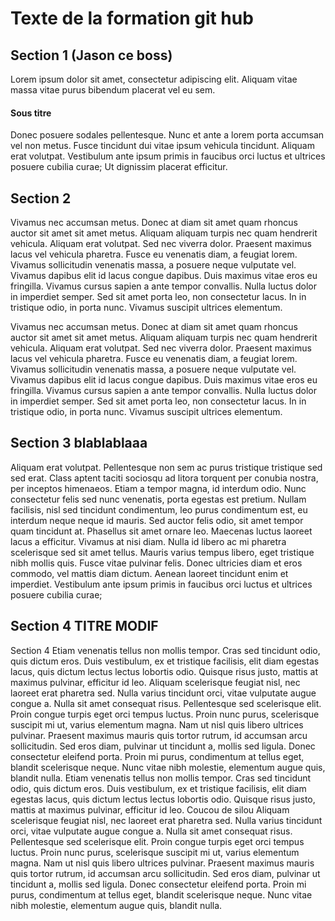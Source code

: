 # Texte de la formation git hub

## Section 1 (Jason ce boss)

Lorem ipsum dolor sit amet, consectetur adipiscing elit. Aliquam vitae massa vitae purus bibendum placerat vel eu sem.

#### Sous titre

Donec posuere sodales pellentesque. Nunc et ante a lorem porta accumsan vel non metus. Fusce tincidunt dui vitae ipsum vehicula tincidunt. Aliquam erat volutpat. Vestibulum ante ipsum primis in faucibus orci luctus et ultrices posuere cubilia curae; Ut dignissim placerat efficitur.

## Section 2

Vivamus nec accumsan metus. Donec at diam sit amet quam rhoncus auctor sit amet sit amet metus. Aliquam aliquam turpis nec quam hendrerit vehicula. Aliquam erat volutpat. Sed nec viverra dolor. Praesent maximus lacus vel vehicula pharetra. Fusce eu venenatis diam, a feugiat lorem. Vivamus sollicitudin venenatis massa, a posuere neque vulputate vel. Vivamus dapibus elit id lacus congue dapibus. Duis maximus vitae eros eu fringilla. Vivamus cursus sapien a ante tempor convallis. Nulla luctus dolor in imperdiet semper. Sed sit amet porta leo, non consectetur lacus. In in tristique odio, in porta nunc. Vivamus suscipit ultrices elementum.


Vivamus nec accumsan metus. Donec at diam sit amet quam rhoncus auctor sit amet sit amet metus. Aliquam aliquam turpis nec quam hendrerit vehicula. Aliquam erat volutpat. Sed nec viverra dolor. Praesent maximus lacus vel vehicula pharetra. Fusce eu venenatis diam, a feugiat lorem. Vivamus sollicitudin venenatis massa, a posuere neque vulputate vel. Vivamus dapibus elit id lacus congue dapibus. Duis maximus vitae eros eu fringilla. Vivamus cursus sapien a ante tempor convallis. Nulla luctus dolor in imperdiet semper. Sed sit amet porta leo, non consectetur lacus. In in tristique odio, in porta nunc. Vivamus suscipit ultrices elementum.


## Section 3 blablablaaa

Aliquam erat volutpat. Pellentesque non sem ac purus tristique tristique sed sed erat. Class aptent taciti sociosqu ad litora torquent per conubia nostra, per inceptos himenaeos. Etiam a tempor magna, id interdum odio. Nunc consectetur felis sed nunc venenatis, porta egestas est pretium. Nullam facilisis, nisl sed tincidunt condimentum, leo purus condimentum est, eu interdum neque neque id mauris. Sed auctor felis odio, sit amet tempor quam tincidunt at. Phasellus sit amet ornare leo. Maecenas luctus laoreet lacus a efficitur. Vivamus at nisi diam. Nulla id libero ac mi pharetra scelerisque sed sit amet tellus. Mauris varius tempus libero, eget tristique nibh mollis quis. Fusce vitae pulvinar felis. Donec ultricies diam et eros commodo, vel mattis diam dictum. Aenean laoreet tincidunt enim et imperdiet. Vestibulum ante ipsum primis in faucibus orci luctus et ultrices posuere cubilia curae;

## Section 4 TITRE MODIF

Section 4 Etiam venenatis tellus non mollis tempor. Cras sed tincidunt odio, quis dictum eros. Duis vestibulum, ex et tristique facilisis, elit diam egestas lacus, quis dictum lectus lectus lobortis odio. Quisque risus justo, mattis at maximus pulvinar, efficitur id leo. Aliquam scelerisque feugiat nisl, nec laoreet erat pharetra sed. Nulla varius tincidunt orci, vitae vulputate augue congue a. Nulla sit amet consequat risus. Pellentesque sed scelerisque elit. Proin congue turpis eget orci tempus luctus. Proin nunc purus, scelerisque suscipit mi ut, varius elementum magna. Nam ut nisl quis libero ultrices pulvinar. Praesent maximus mauris quis tortor rutrum, id accumsan arcu sollicitudin. Sed eros diam, pulvinar ut tincidunt a, mollis sed ligula. Donec consectetur eleifend porta. Proin mi purus, condimentum at tellus eget, blandit scelerisque neque. Nunc vitae nibh molestie, elementum augue quis, blandit nulla.
Etiam venenatis tellus non mollis tempor. Cras sed tincidunt odio, quis dictum eros. Duis vestibulum, ex et tristique facilisis, elit diam egestas lacus, quis dictum lectus lectus lobortis odio. Quisque risus justo, mattis at maximus pulvinar, efficitur id leo.
Coucou de silou
Aliquam scelerisque feugiat nisl, nec laoreet erat pharetra sed. Nulla varius tincidunt orci, vitae vulputate augue congue a. Nulla sit amet consequat risus. Pellentesque sed scelerisque elit. Proin congue turpis eget orci tempus luctus. Proin nunc purus, scelerisque suscipit mi ut, varius elementum magna. Nam ut nisl quis libero ultrices pulvinar. Praesent maximus mauris quis tortor rutrum, id accumsan arcu sollicitudin. Sed eros diam, pulvinar ut tincidunt a, mollis sed ligula. Donec consectetur eleifend porta. Proin mi purus, condimentum at tellus eget, blandit scelerisque neque. Nunc vitae nibh molestie, elementum augue quis, blandit nulla.
